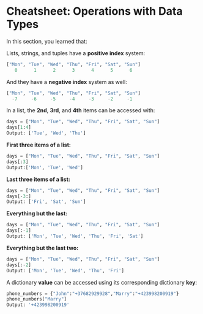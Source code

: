 # **Cheatsheet: Operations with Data Types**
In this section, you learned that:



Lists, strings, and tuples have a **positive index** system:
```py
["Mon", "Tue", "Wed", "Thu", "Fri", "Sat", "Sun"]
   0      1      2      3      4      5      6
```

And they have a **negative index** system as well:
```py
["Mon", "Tue", "Wed", "Thu", "Fri", "Sat", "Sun"]
  -7     -6     -5     -4     -3     -2     -1
```

In a list, the **2nd**, **3rd**, and **4th** items can be accessed with:
```py
days = ["Mon", "Tue", "Wed", "Thu", "Fri", "Sat", "Sun"]
days[1:4]
Output: ['Tue', 'Wed', 'Thu']
```

**First three items of a list:**
```py
days = ["Mon", "Tue", "Wed", "Thu", "Fri", "Sat", "Sun"]
days[:3]
Output:['Mon', 'Tue', 'Wed'] 
```

**Last three items of a list:**
```py
days = ["Mon", "Tue", "Wed", "Thu", "Fri", "Sat", "Sun"]
days[-3:]
Output: ['Fri', 'Sat', 'Sun']
```
**Everything but the last:**
```py
days = ["Mon", "Tue", "Wed", "Thu", "Fri", "Sat", "Sun"]
days[:-1] 
Output: ['Mon', 'Tue', 'Wed', 'Thu', 'Fri', 'Sat']
``` 
**Everything but the last two:**
```py
days = ["Mon", "Tue", "Wed", "Thu", "Fri", "Sat", "Sun"]
days[:-2] 
Output: ['Mon', 'Tue', 'Wed', 'Thu', 'Fri'] 
```

A dictionary **value** can be accessed using its corresponding dictionary **key**:
```py
phone_numbers = {"John":"+37682929928","Marry":"+423998200919"}
phone_numbers["Marry"]
Output: '+423998200919'
```
